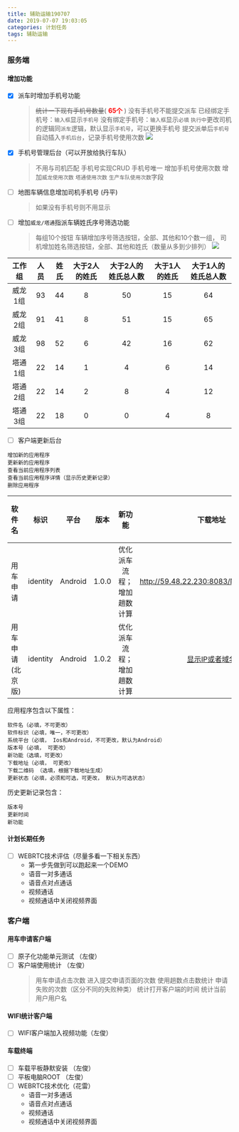 ```yaml
---
title: 辅助运输190707
date: 2019-07-07 19:03:05
categories: 计划任务
tags: 辅助运输
---
```


### 服务端

#### 增加功能
* [x] 派车时增加手机号功能
    > ~~统计一下现有手机号数量~~( <font color="red">**65个**</font> )
    > 没有手机号不能提交派车
    > 已经绑定手机号：`输入框`显示`手机号`
    > 没有绑定手机号：`输入框`显示`必填`
    > `执行中`更改司机的逻辑同`派车`逻辑，默认显示`手机号`，可以更换手机号
    > 提交派单后`手机号`自动插入`手机后台`，记录手机号使用次数
    > ![](liucheng.jpg)
* [x] 手机号管理后台（可以开放给执行车队）
    > 不用与司机匹配
    > 手机号实现CRUD
    > 手机号唯一
    > 增加手机号使用次数
    > 增加`威龙使用次数` `塔通使用次数` `生产车队使用次数`字段
* [ ] 地图车辆信息增加司机手机号 (丹平)
    > 如果没有手机号则不用显示
* [ ] 增加`威龙/塔通`指派车辆姓氏序号筛选功能
    > 每组10个按钮
    > 车辆增加序号筛选按钮，全部、其他和10个数一组，
    > 司机增加姓名筛选按钮，全部、其他和姓氏（数量从多到少排列）
    > ![](filter.jpg)


| 工作组 |    人员 |   姓氏 | 大于2人的姓氏 | 大于2人的姓氏总人数 |  大于1人的姓氏 | 大于1人的姓氏总人数 |
| :------:| :----: |  :----: |   :----: |    :----: |    :----: |    :----: | 
| 威龙1组    | 93 | 44 | 8 | 50 | 15 | 64 |
| 威龙2组   | 91 | 41  | 8 | 51 | 15 | 65 |
| 威龙3组  | 98 | 52  | 6 | 42 | 16 | 62 |
| 塔通1组  | 22 | 14  | 1  | 4 | 6 | 14 |
| 塔通2组  | 22 |  14 | 2 | 8 | 4 | 12 |
| 塔通3组   | 22 | 18  | 0 | 0 | 4 | 8 |

* [ ] 客户端更新后台
```
增加新的应用程序
更新新的应用程序
查看当前应用程序列表
查看当前应用程序详情（显示历史更新记录）
删除应用程序
```

| 软件名 | 标识 | 平台 | 版本 | 新功能 | 下载地址 | 二维码 | 更新状态 | 操作 |
| :------| :----: | :----: | :----: | :----: | :----: | :----: | :----: |  :----: | 
| 用车申请    | identity| Android | 1.0.0 | 优化派车流程；增加趟数计算 | http://59.48.22.230:8083/MobileMine.apk | ![](QC.jpg) |  <font color="red">必须</font> | 查看/编辑/删除 |
| 用车申请 (北京版) | identity | Android | 1.0.2 | 优化派车流程；增加趟数计算 | [显示IP或者域名](http://59.48.22.230:8083/MobileMine.apk) | ![](QC.jpg) |  可选 | 查看/编辑/删除 |

应用程序包含以下属性：
```
软件名（必填，不可更改）
软件标识（必填，唯一，不可更改）
系统平台（必填， Ios和Android，不可更改，默认为Android）
版本号（必填， 可更改）
新功能（选填，可更改）
下载地址（必填， 可更改）
下载二维码 （选填，根据下载地址生成）
更新状态（必填，必须和可选，可更改， 默认为可选状态）
```
历史更新记录包含：
```
版本号
更新时间
新功能
```
#### 计划长期任务
* [ ] WEBRTC技术评估（尽量多看一下相关东西）
    * 第一步先做到可以跑起来一个DEMO
    * 语音一对多通话
    * 语音点对点通话 
    * 视频通话
    * 视频通话中关闭视频界面
    
### 客户端
#### 用车申请客户端
* [ ] 原子化功能单元测试 （左俊）
* [ ] 客户端使用统计 （左俊）
    > 用车申请点击次数
    > 进入提交申请页面的次数
    > 使用趟数点击数统计
    > 申请失败的次数（区分不同的失败种类）
    > 统计打开客户端的时间
    > 统计当前用户用户名
#### WIFI统计客户端
* [ ] WIFI客户端加入视频功能（左俊） 
#### 车载终端
* [ ] 车载平板静默安装 （左俊）
* [ ] 平板电脑ROOT （左俊）
* [ ] WEBRTC技术优化（花雷）
    * 语音一对多通话
    * 语音点对点通话 
    * 视频通话
    * 视频通话中关闭视频界面
